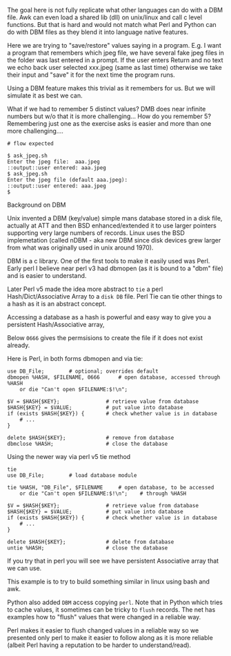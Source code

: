 The goal here is not fully replicate what other languages can do with a DBM file.
Awk can even load a shared lib (dll) on unix/linux and call c level functions.
But that is hard and would not match what Perl and Python can do with DBM
files as they blend it into language native features.

Here we are trying to "save/restore" values saying in a program.  E.g. I want
a program that remembers which jpeg file, we have several fake jpeg files
in the folder was last entered in a prompt. If the user enters Return and no
text we echo back user selected xxx.jpeg (same as last time) otherwise
we take their input and "save" it for the next time the program runs.

Using a DBM feature makes this trivial as it remembers for us.  But we will
simulate it as best we can.  

What if we had to remember 5 distinct values?  DMB does near infinite numbers
but w/o that it is more challenging... How do you remember 5?   Remembering just
one as the exercise asks is easier and more than one more challenging....

```
# flow expected

$ ask_jpeg.sh
Enter the jpeg file:  aaa.jpeg
::output::user entered: aaa.jpeg
$ ask_jpeg.sh
Enter the jpeg file (default aaa.jpeg):
::output::user entered: aaa.jpeg
$
```

Background on DBM

Unix invented a DBM (key/value) simple mans database stored in a disk file,
actually at ATT and then BSD enhanced/extended it to use larger pointers supporting
very large numbers of records. Linux uses the BSD implemetation (called nDBM - aka 
new DBM since disk devices grew larger from what was originally used in unix around 1970).

DBM is a c library.  One of the first tools to make it easily used was Perl.  Early perl
I believe near perl v3 had dbmopen (as it is bound to a "dbm" file) and is easier to
understand.

Later Perl v5 made the idea more abstract to `tie` a perl Hash/Dict/Associative Array
to a `disk DB` file.  Perl Tie can tie other things to a hash as it is an abstract
concept.

Accessing a database as a hash is powerful and easy way to give you a persistent Hash/Associative array,

Below `0666` gives the permsisions to create the file if it does not exist already.

Here is Perl, in both forms dbmopen and via tie:

```
use DB_File;        # optional; overrides default
dbmopen %HASH, $FILENAME, 0666      # open database, accessed through %HASH
    or die "Can't open $FILENAME:$!\n";

$V = $HASH{$KEY};               # retrieve value from database
$HASH{$KEY} = $VALUE;           # put value into database
if (exists $HASH{$KEY}) {       # check whether value is in database
    # ...
}

delete $HASH{$KEY};             # remove from database
dbmclose %HASH;                 # close the database
```

Using the newer way via perl v5 tie method

```
tie
use DB_File;        # load database module

tie %HASH, "DB_File", $FILENAME     # open database, to be accessed
    or die "Can't open $FILENAME:$!\n";    # through %HASH

$V = $HASH{$KEY};               # retrieve value from database
$HASH{$KEY} = $VALUE;           # put value into database
if (exists $HASH{$KEY}) {       # check whether value is in database
    # ...
}

delete $HASH{$KEY};             # delete from database
untie %HASH;                    # close the database
```

If you try that in perl you will see we have persistent Associative array
that we can use.

This example is to try to build something similar in linux using bash and awk.


Python also added `DBM` access copying `perl`.  Note that in Python which tries
to cache values, it sometimes can be tricky to `flush` records.  The net has
examples how to "flush" values that were changed in a reliable way.

Perl makes it easier to flush changed values in a reliable way so we presented
only perl to make it easier to follow along as it is more reliable (albeit 
Perl having a reputation to be harder to understand/read).

